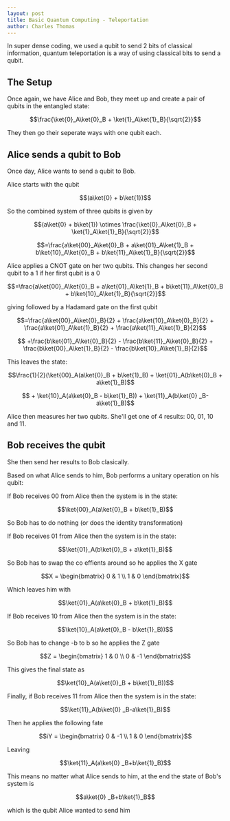 ```yaml
---
layout: post
title: Basic Quantum Computing - Teleportation
author: Charles Thomas
---
```


In super dense coding, we used a qubit to send 2 bits of classical information, quantum teleportation is a way of using classical bits to send a qubit.

## The Setup
Once again, we have Alice and Bob, they meet up and create a pair of qubits in the entangled state:

$$\frac{\ket{0}_A\ket{0}_B + \ket{1}_A\ket{1}_B}{\sqrt{2}}$$

They then go their seperate ways with one qubit each.


## Alice sends a qubit to Bob
Once day, Alice wants to send a qubit to Bob. 

Alice starts with the qubit

$$(a\ket{0} + b\ket{1})$$

So the combined system of three qubits is given by

$$(a\ket{0} + b\ket{1}) \otimes \frac{\ket{0}_A\ket{0}_B + \ket{1}_A\ket{1}_B}{\sqrt{2}}$$

$$=\frac{a\ket{00}_A\ket{0}_B + a\ket{01}_A\ket{1}_B + b\ket{10}_A\ket{0}_B + b\ket{11}_A\ket{1}_B}{\sqrt{2}}$$

Alice applies a CNOT gate on her two qubits. This changes her second qubit to a 1 if her first qubit is a 0 

$$=\frac{a\ket{00}_A\ket{0}_B + a\ket{01}_A\ket{1}_B + b\ket{11}_A\ket{0}_B + b\ket{10}_A\ket{1}_B}{\sqrt{2}}$$

giving followed by a Hadamard gate on the first qubit

$$=\frac{a\ket{00}_A\ket{0}_B}{2} + \frac{a\ket{10}_A\ket{0}_B}{2} + \frac{a\ket{01}_A\ket{1}_B}{2} + \frac{a\ket{11}_A\ket{1}_B}{2}$$

$$ +\frac{b\ket{01}_A\ket{0}_B}{2} - \frac{b\ket{11}_A\ket{0}_B}{2} + \frac{b\ket{00}_A\ket{1}_B}{2} - \frac{b\ket{10}_A\ket{1}_B}{2}$$

This leaves the state:

$$\frac{1}{2}(\ket{00}_A(a\ket{0}_B + b\ket{1}_B) + \ket{01}_A(b\ket{0}_B + a\ket{1}_B)$$

$$ + \ket{10}_A(a\ket{0}_B - b\ket{1}_B)) + \ket{11}_A(b\ket{0} _B-a\ket{1}_B)$$

Alice then measures her two qubits. She'll get one of 4 results: 00, 01, 10 and 11.

## Bob receives the qubit
She then send her results to Bob clasically.

Based on what Alice sends to him, Bob performs a unitary operation on his qubit:

If Bob receives 00 from Alice then the system is in the state:

$$\ket{00}_A(a\ket{0}_B + b\ket{1}_B)$$

So Bob has to do nothing (or does the identity transformation)

If Bob receives 01 from Alice then the system is in the state:

$$\ket{01}_A(b\ket{0}_B + a\ket{1}_B)$$

So Bob has to swap the co effients around so he applies the X gate

$$X = \begin{bmatrix}
    0 & 1 \\ 1 & 0
\end{bmatrix}$$

Which leaves him with 

$$\ket{01}_A(a\ket{0}_B + b\ket{1}_B)$$

If Bob receives 10 from Alice then the system is in the state:

$$\ket{10}_A(a\ket{0}_B - b\ket{1}_B))$$

So Bob has to change -b to b so he applies the Z gate

$$Z = \begin{bmatrix}
    1 & 0 \\ 0 & -1
\end{bmatrix}$$

This gives the final state as

$$\ket{10}_A(a\ket{0}_B + b\ket{1}_B))$$

Finally, if Bob receives 11 from Alice then the system is in the state:

$$\ket{11}_A(b\ket{0} _B-a\ket{1}_B)$$

Then he applies the following fate

$$iY = \begin{bmatrix}
    0 & -1 \\ 1 & 0
\end{bmatrix}$$

Leaving

$$\ket{11}_A(a\ket{0} _B+b\ket{1}_B)$$

This means no matter what Alice sends to him, at the end the state of Bob's system is

$$a\ket{0} _B+b\ket{1}_B$$ 

which is the qubit Alice wanted to send him

